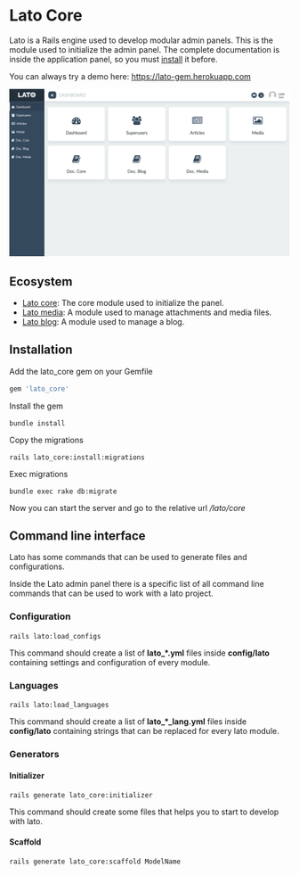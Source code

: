 # Lato Core

Lato is a Rails engine used to develop modular admin panels. This is the module used to initialize the admin panel.
The complete documentation is inside the application panel, so you must [install](#installation) it before.

You can always try a demo here: https://lato-gem.herokuapp.com

![Lato dashboard screenshot](lib/screen.png)

## Ecosystem

- [Lato core](https://github.com/ideonetwork/lato-core): The core module used to initialize the panel.
- [Lato media](https://github.com/ideonetwork/lato-media): A module used to manage attachments and media files.
- [Lato blog](https://github.com/ideonetwork/lato-blog): A module used to manage a blog.

## Installation

Add the lato_core gem on your Gemfile

```ruby
gem 'lato_core'
```

Install the gem

```console
bundle install
```

Copy the migrations

```console
rails lato_core:install:migrations
```

Exec migrations

```console
bundle exec rake db:migrate
```

Now you can start the server and go to the relative url */lato/core*

## Command line interface

Lato has some commands that can be used to generate files and configurations.

Inside the Lato admin panel there is a specific list of all command line commands that can be used to work with a lato project.

### Configuration

```console
rails lato:load_configs
```

This command should create a list of **lato_*.yml** files inside **config/lato** containing settings and configuration of every module.

### Languages

```console
rails lato:load_languages
```

This command should create a list of **lato_*_lang.yml** files inside **config/lato** containing strings that can be replaced for every lato module.

### Generators

#### Initializer

```console
rails generate lato_core:initializer
```

This command should create some files that helps you to start to develop with lato.

#### Scaffold

```console
rails generate lato_core:scaffold ModelName
```